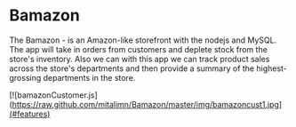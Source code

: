 # Bamazon

The Bamazon - is an Amazon-like storefront with the nodejs and MySQL.
The app will take in orders from customers and deplete stock from the store's inventory. Also we can with this app we can track product sales across the store's departments and then provide a summary of the highest-grossing departments in the store.

[![bamazonCustomer.js](https://raw.github.com/mitalimn/Bamazon/master/img/bamazoncust1.jpg](#features)
